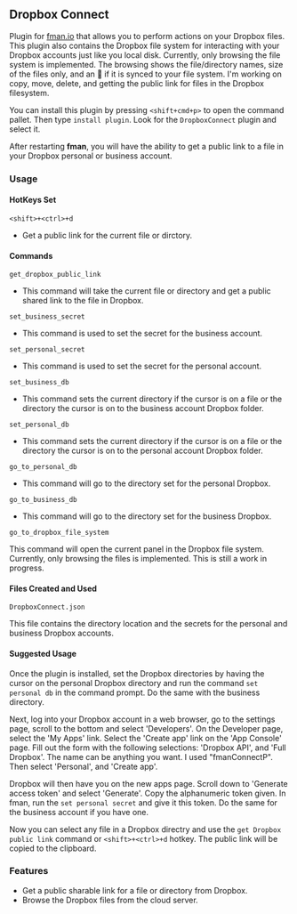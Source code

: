## Dropbox Connect

Plugin for [fman.io](https://fman.io) that allows you to perform actions on your Dropbox files. This plugin also contains the Dropbox file system for interacting with your Dropbox accounts just like you local disk. Currently, only browsing the file system is implemented. The browsing shows the file/directory names, size of the files only, and an 🔄 if it is synced to your file system. I'm working on copy, move, delete, and getting the public link for files in the Dropbox filesystem.

You can install this plugin by pressing `<shift+cmd+p>` to open the command pallet. Then type `install plugin`. Look for the `DropboxConnect` plugin and select it.

After restarting **fman**, you will have the ability to get a public link to a file in your Dropbox personal or business account.

### Usage

#### HotKeys Set

`<shift>+<ctrl>+d`

- Get a public link for the current file or dirctory.

#### Commands

`get_dropbox_public_link`

- This command will take the current file or directory and get a public shared link to the file in Dropbox.

`set_business_secret`

- This command is used to set the secret for the business account.

`set_personal_secret`

- This command is used to set the secret for the personal account.

`set_business_db`

- This command sets the current directory if the cursor is on a file or the directory the cursor is on to the business account Dropbox folder.

`set_personal_db`

- This command sets the current directory if the cursor is on a file or the directory the cursor is on to the personal account Dropbox folder.

`go_to_personal_db`

- This command will go to the directory set for the personal Dropbox.

`go_to_business_db`

- This command will go to the directory set for the business Dropbox.

`go_to_dropbox_file_system`

This command will open the current panel in the Dropbox file system. Currently, only browsing the files is implemented. This is still a work in progress.

#### Files Created and Used

`DropboxConnect.json`

This file contains the directory location and the secrets for the personal and business Dropbox accounts.

#### Suggested Usage

Once the plugin is installed, set the Dropbox directories by having the cursor on the personal Dropbox directory and run the command `set personal db` in the command prompt. Do the same with the business directory.

Next, log into your Dropbox account in a web browser, go to the settings page, scroll to the bottom and select 'Developers'. On the Developer page, select the 'My Apps' link. Select the 'Create app' link on the 'App Console' page. Fill out the form with the following selections: 'Dropbox API', and 'Full Dropbox'. The name can be anything you want. I used "fmanConnectP". Then select 'Personal', and 'Create app'.

Dropbox will then have you on the new apps page. Scroll down to 'Generate access token' and select 'Generate'. Copy the alphanumeric token given. In fman, run the `set personal secret` and give it this token. Do the same for the business account if you have one.

Now you can select any file in a Dropbox directry and use the `get Dropbox public link` command or `<shift>+<ctrl>+d` hotkey. The public link will be copied to the clipboard.

### Features

- Get a public sharable link for a file or directory from Dropbox.
- Browse the Dropbox files from the cloud server.
